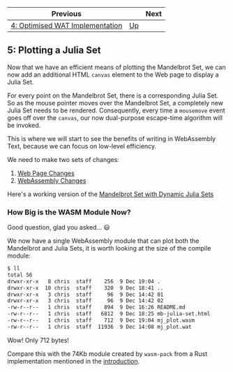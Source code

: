 | Previous | | Next
|---|---|---
| [4: Optimised WAT Implementation](../04%20WAT%20Optimised%20Implementation/README.md) | [Up](../README.md) | 

## 5: Plotting a Julia Set

Now that we have an efficient means of plotting the Mandelbrot Set, we can now add an additional HTML `canvas` element to the Web page to display a Julia Set.

For every point on the Mandelbrot Set, there is a corresponding Julia Set.  So as the mouse pointer moves over the Mandelbrot Set, a completely new Julia Set needs to be rendered.  Consequently, every time a `mousemove` event goes off over the `canvas`, our now dual-purpose escape-time algorithm will be invoked.

This is where we will start to see the benefits of writing in WebAssembly Text, because we can focus on low-level efficiency.

We need to make two sets of changes:

1. [Web Page Changes](./01/README.md)
1. [WebAssembly Changes](./02/README.md)

Here's a working version of the [Mandelbrot Set with Dynamic Julia Sets](mb-julia-set.html)

### How Big is the WASM Module Now?

Good question, glad you asked...  😃

We now have a single WebAssembly module that can plot both the Mandelbrot and Julia Sets, it is worth looking at the size of the compile module:

```bash
$ ll
total 56
drwxr-xr-x   8 chris  staff    256  9 Dec 19:04 .
drwxr-xr-x  10 chris  staff    320  9 Dec 18:41 ..
drwxr-xr-x   3 chris  staff     96  9 Dec 14:42 01
drwxr-xr-x   3 chris  staff     96  9 Dec 14:42 02
-rw-r--r--   1 chris  staff    894  9 Dec 16:26 README.md
-rw-r--r--   1 chris  staff   6812  9 Dec 18:25 mb-julia-set.html
-rw-r--r--   1 chris  staff    712  9 Dec 19:04 mj_plot.wasm
-rw-r--r--   1 chris  staff  11936  9 Dec 14:08 mj_plot.wat
```

Wow! Only 712 bytes!

Compare this with the 74Kb module created by `wasm-pack` from a Rust implementation mentioned in the [introduction](../README.md).